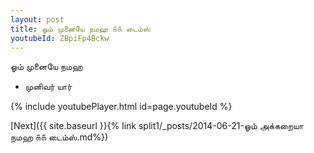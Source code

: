 ```yaml
---
layout: post
title: ஓம் முனையே நமஹ ௧௧ டைம்ஸ்
youtubeId: ZBpiFp4Bckw
---
```

 
 
 ஓம் முனையே நமஹ  
 
 -  முனிவர் யார் 
 
  
 
  
 
 
 
 
 
 


{% include youtubePlayer.html id=page.youtubeId %}
 
[Next]({{ site.baseurl }}{% link  split1/_posts/2014-06-21-ஓம் அக்கறையா நமஹ ௧௧ டைம்ஸ்.md%})
 
